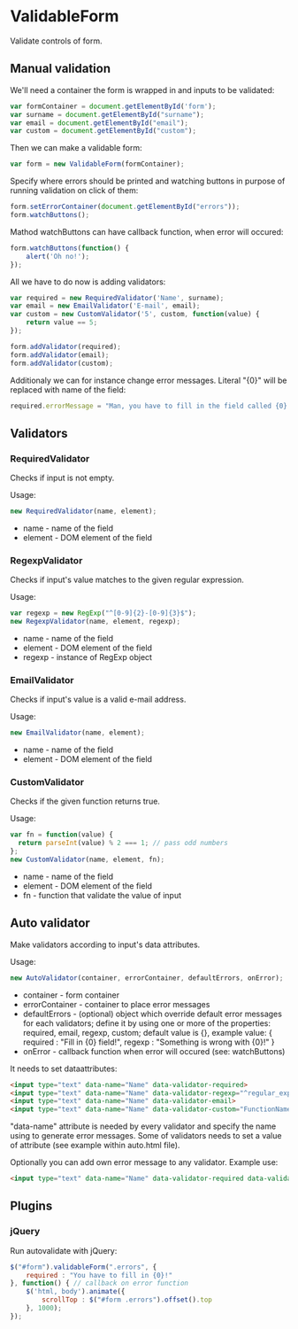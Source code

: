 # ValidableForm

Validate controls of form.


## Manual validation

We'll need a container the form is wrapped in and inputs to be validated:

```js
var formContainer = document.getElementById('form');
var surname = document.getElementById("surname");
var email = document.getElementById("email");
var custom = document.getElementById("custom");
```

Then we can make a validable form:

```js
var form = new ValidableForm(formContainer);
```

Specify where errors should be printed and watching buttons in purpose of running validation on click of them:

```js
form.setErrorContainer(document.getElementById("errors"));
form.watchButtons();
```

Mathod watchButtons can have callback function, when error will occured:

```js
form.watchButtons(function() {
	alert('Oh no!');
});
```


All we have to do now is adding validators:

```js
var required = new RequiredValidator('Name', surname);
var email = new EmailValidator('E-mail', email);
var custom = new CustomValidator('5', custom, function(value) {
	return value == 5;
});

form.addValidator(required);
form.addValidator(email);
form.addValidator(custom);
```

Additionaly we can for instance change error messages. Literal "{0}" will be replaced with name of the field:

```js
required.errorMessage = "Man, you have to fill in the field called {0} before you go further!";
```


## Validators


### RequiredValidator

Checks if input is not empty.

Usage:
```js
new RequiredValidator(name, element);
```

 - name - name of the field
 - element - DOM element of the field


### RegexpValidator

Checks if input's value matches to the given regular expression.

Usage:
```js
var regexp = new RegExp("^[0-9]{2}-[0-9]{3}$");
new RegexpValidator(name, element, regexp);
```

 - name - name of the field
 - element - DOM element of the field
 - regexp - instance of RegExp object


### EmailValidator

Checks if input's value is a valid e-mail address.

Usage:
```js
new EmailValidator(name, element);
```

 - name - name of the field
 - element - DOM element of the field


### CustomValidator

Checks if the given function returns true.

Usage:
```js
var fn = function(value) {
  return parseInt(value) % 2 === 1; // pass odd numbers
};
new CustomValidator(name, element, fn);
```

 - name - name of the field
 - element - DOM element of the field
 - fn - function that validate the value of input


## Auto validator

Make validators according to input's data attributes.


Usage:
```js
new AutoValidator(container, errorContainer, defaultErrors, onError);
```

 - container - form container
 - errorContainer - container to place error messages
 - defaultErrors - (optional) object which override default error messages for each validators; define it by using one or more of the properties: required, email, regexp, custom; default value is {}, example value: { required : "Fill in {0} field!", regexp : "Something is wrong with {0}!" }
 - onError - callback function when error will occured (see: watchButtons)

It needs to set dataattributes:

```html
<input type="text" data-name="Name" data-validator-required>
<input type="text" data-name="Name" data-validator-regexp="^regular_expression$">
<input type="text" data-name="Name" data-validator-email>
<input type="text" data-name="Name" data-validator-custom="FunctionName">
```

"data-name" attribute is needed by every validator and specify the name using to generate error messages. Some of validators needs to set a value of attribute (see example within auto.html file).


Optionally you can add own error message to any validator. Example use:

```html
<input type="text" data-name="Name" data-validator-required data-validator-required-error="Man, you have to fill in the field called {0} before you go further!">
```


## Plugins

### jQuery

Run autovalidate with jQuery:

```js
$("#form").validableForm(".errors", {
	required : "You have to fill in {0}!"
}, function() { // callback on error function
	$('html, body').animate({
		scrollTop : $("#form .errors").offset().top
	}, 1000);
});
```
